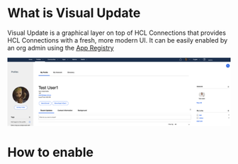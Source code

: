 # What is Visual Update

Visual Update is a graphical layer on top of HCL Connections that provides HCL Connections with a fresh, more modern UI.  It can be easily enabled by an org admin using the [App Registry](/admin/appreg.md)


![My Profile](/assets/images/admin/visual-update/visual-update-profile.png)

# How to enable

